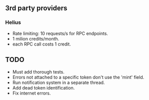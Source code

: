 ## 3rd party providers
### Helius
- Rate limiting: 10 requests/s for RPC endpoints.
- 1 milion credits/month.
- each RPC call costs 1 credit.

## TODO
- Must add thorough tests.
- Errors not attached to a specific token don't use the 'mint' field.
- Run notification system in a separate thread.
- Add dead token identification.
- Fix internet errors.
